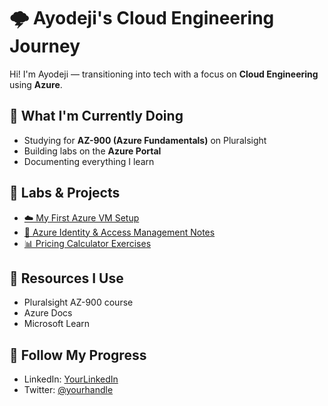 # 🌩️ Ayodeji's Cloud Engineering Journey

Hi! I'm Ayodeji — transitioning into tech with a focus on **Cloud Engineering** using **Azure**.

## 🚀 What I'm Currently Doing
- Studying for **AZ-900 (Azure Fundamentals)** on Pluralsight
- Building labs on the **Azure Portal**
- Documenting everything I learn

## 🔧 Labs & Projects
- [☁️ My First Azure VM Setup](link-to-file)
- [🔐 Azure Identity & Access Management Notes](link)
- [📊 Pricing Calculator Exercises](link)

## 📘 Resources I Use
- Pluralsight AZ-900 course
- Azure Docs
- Microsoft Learn

## 🧠 Follow My Progress
- LinkedIn: [YourLinkedIn](http://linkedin.com/in/ayodeji-olaniyi-00b082375/)
- Twitter: [@yourhandle](https://x.com/cloudeji25?s=21&t=oQDe3wlboEAzONs8MGKOJg)
